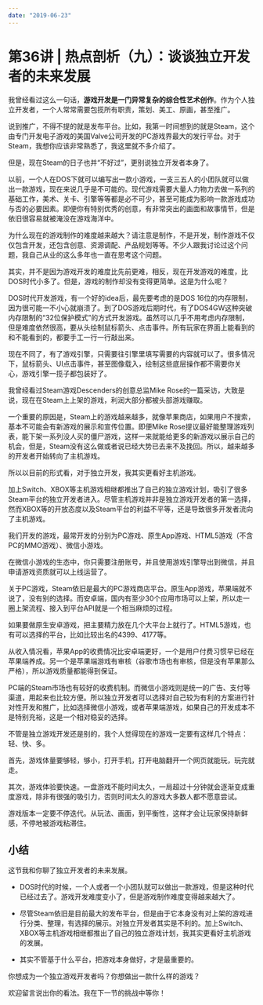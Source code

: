 ```yaml
---
date: "2019-06-23"
---  
```

      
# 第36讲 | 热点剖析（九）：谈谈独立开发者的未来发展
我曾经看过这么一句话，**游戏开发是一门异常复杂的综合性艺术创作**。作为个人独立开发者，一个人常常需要包揽所有职责，策划、美工、原画，甚至推广。

说到推广，不得不提的就是发布平台。比如，我第一时间想到的就是Steam，这个由专门开发电子游戏的美国Valve公司开发的PC游戏界最大的发行平台。对于Steam，我想你应该非常熟悉了，我这里就不多介绍了。

但是，现在Steam的日子也并“不好过”，更别说独立开发者本身了。

以前，一个人在DOS下就可以编写出一款小游戏，一支三五人的小团队就可以做出一款游戏，现在来说几乎是不可能的。现代游戏需要大量人力物力去做一系列的基础工作，美术、关卡、引擎等等都是必不可少，甚至可能成为影响一款游戏成功与否的必要因素。即便你有特别优秀的创意，有非常突出的画面和故事情节，但是依旧很容易就被淹没在游戏海洋中。

为什么现在的游戏制作的难度越来越大？请注意是制作，不是开发，制作游戏不仅仅包含开发，还包含创意、资源调配、产品规划等等。不少人跟我讨论过这个问题，我自己从业的这么多年也一直在思考这个问题。

其实，并不是因为游戏开发的难度比先前更难，相反，现在开发游戏的难度，比DOS时代小多了。但是，游戏的制作却没有变得更简单。这是为什么呢？

<!-- [[[read_end]]] -->

DOS时代开发游戏，有一个好的idea后，最先要考虑的是DOS 16位的内存限制，因为很可能一不小心就崩溃了。到了DOS游戏后期时代，有了DOS4GW这种突破内存限制的“32位保护模式”的方式开发游戏。虽然可以几乎不用考虑内存限制，但是难度依然很高，要从头绘制鼠标箭头、点击事件。所有玩家在界面上能看到的和不能看到的，都要手工一行一行敲出来。

现在不同了，有了游戏引擎，只需要往引擎里填写需要的内容就可以了。很多情况下，鼠标箭头、UI点击事件，甚至图像载入，绘制这些底层操作都不需要你关心，游戏引擎一揽子都包装好了。

我曾经看过Steam游戏Descenders的创意总监Mike Rose的一篇采访，大致是说，现在在Steam上上架的游戏，利润大部分都被头部游戏赚取。

一个重要的原因是，Steam上的游戏越来越多，就像苹果商店，如果用户不搜索，基本不可能会有新游戏的展示和宣传位置。即便Mike Rose提议最好能整理游戏列表，能下架一系列没人买的僵尸游戏，这样一来就能给更多的新游戏以展示自己的机会，但是，Steam没有这么做或者说已经大势已去来不及挽回。所以，越来越多的开发者开始转向了主机游戏。

所以以目前的形式看，对于独立开发，我其实更看好主机游戏。

加上Switch、XBOX等主机游戏相继都推出了自己的独立游戏计划，吸引了很多Steam平台的独立开发者进入。尽管主机游戏并非是独立游戏开发者的第一选择，然而XBOX等的开放态度以及Steam平台的利益不平等，还是导致很多开发者流向了主机游戏。

我们开发的游戏，最常开发的分别为PC游戏、原生App游戏、HTML5游戏（不含PC的MMO游戏）、微信小游戏。

在微信小游戏的生态中，你只需要注册账号，并且使用游戏引擎导出到微信，并且申请游戏资质就可以上线运营了。

关于PC游戏，Steam依旧是最大的PC游戏商店平台。原生App游戏，苹果端就不说了，没有别的选择。而安卓端，国内有至少30个应用市场可以上架，所以走一圈上架流程、接入到平台API就是一个相当麻烦的过程。

如果要做原生安卓游戏，把主要精力放在几个大平台上就行了。HTML5游戏，也有可以选择的平台，比如比较出名的4399、4177等。

从收入情况看，苹果App的收费情况比安卓端更好，一个是用户付费习惯早已经在苹果端养成。另一个是苹果端游戏有审核（谷歌市场也有审核，但是没有苹果那么严格），所以游戏质量都能得到保证。

PC端的Steam市场也有较好的收费机制。而微信小游戏则是统一的广告、支付等渠道，用起来也比较方便。所以独立开发者可以选择对自己较为有利的方案进行针对性开发和推广，比如选择微信小游戏，或者苹果端游戏，如果自己的开发成本不是特别充裕，这是一个相对稳妥的选择。

不管是独立游戏开发还是别的，我个人觉得现在的游戏一定要有这样几个特点：轻、快、多。

首先，游戏体量要够轻，够小，打开手机，打开电脑翻开一个网页就能玩，玩完就走。

其次，游戏体验要快速。一盘游戏不能时间太久，一局超过十分钟就会逐渐变成重度游戏，除非有很强的吸引力，否则时间太久的游戏大多数人都不愿意尝试。

游戏版本一定要不停迭代。从玩法、画面，到平衡性，这样才会让玩家保持新鲜感，不停地被游戏粘滞住。

## 小结

这节我和你聊了独立开发者的未来发展。

* DOS时代的时候，一个人或者一个小团队就可以做出一款游戏，但是这种时代已经过去了。游戏开发难度变小了，但是游戏制作难度变得越来越大了。

* 尽管Steam依旧是目前最大的发布平台，但是由于它本身没有对上架的游戏进行分类、整理，有选择的展示。对独立开发者其实是不利的。加上Switch、XBOX等主机游戏相继都推出了自己的独立游戏计划，我其实更看好主机游戏的发展。

* 其实不管基于什么平台，把游戏本身做好，才是最重要的。

你想成为一个独立游戏开发者吗？你想做出一款什么样的游戏？

欢迎留言说出你的看法。我在下一节的挑战中等你！